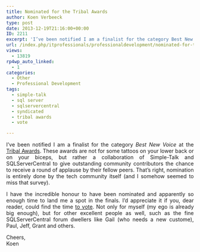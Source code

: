 ```yaml
---
title: Nominated for the Tribal Awards
author: Koen Verbeeck
type: post
date: 2013-12-19T21:16:00+00:00
ID: 2211
excerpt: 'I’ve been notified I am a finalist for the category Best New Voice at the Tribal Awards. These awards are not for some tattoos on your lower back or on your biceps, but rather a collaboration of Simple-Talk and SQLServerCentral to give outstanding commu&hellip;'
url: /index.php/itprofessionals/professionaldevelopment/nominated-for-the-tribal-awards/
views:
  - 13819
rp4wp_auto_linked:
  - 1
categories:
  - Other
  - Professional Development
tags:
  - simple-talk
  - sql server
  - sqlservercentral
  - syndicated
  - tribal awards
  - vote

---
```

<p style="text-align: justify;">
  I’ve been notified I am a finalist for the category <em>Best New Voice</em> at the <a href="https://www.simple-talk.com/blogs/2013/12/08/tribal-awards/">Tribal Awards</a>. These awards are not for some tattoos on your lower back or on your biceps, but rather a collaboration of Simple-Talk and SQLServerCentral to give outstanding community contributors the chance to receive a round of applause by their fellow peers. That’s right, nomination is entirely done by the tech community itself (and I somehow seemed to miss that survey).
</p>

<p style="text-align: justify;">
  I have the incredible honour to have been nominated and apparently so enough time to land me a spot in the finals. I’d appreciate it if you, dear reader, could find the time <a href="https://www.surveymonkey.com/s/TribalAwardsVoting">to vote</a>. Not only for myself (my ego is already big enough), but for other excellent people as well, such as the fine SQLServerCentral forum dwellers like Gail (who needs a new custome), Paul, Jeff, Grant and others.
</p>

<p style="text-align: justify;">
  Cheers,<br /> Koen
</p>